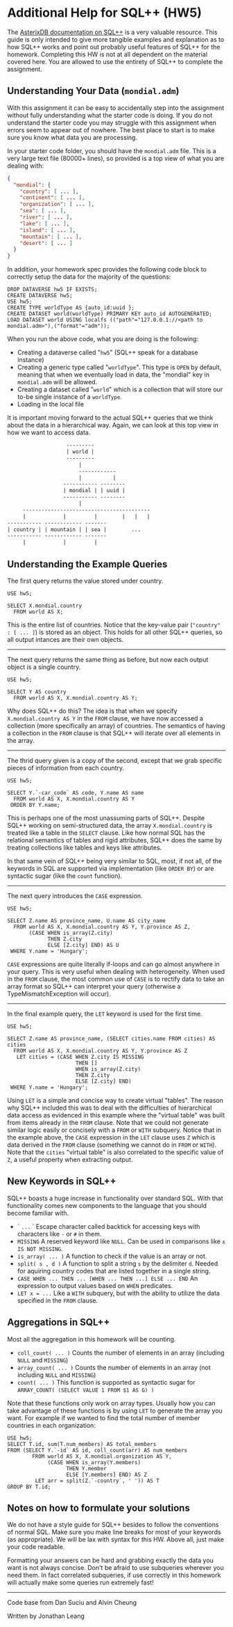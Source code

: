 # Additional Help for SQL++ (HW5)

The [AsterixDB documentation on SQL++](https://asterixdb.apache.org/docs/0.9.3/sqlpp/manual.html) is a very valuable resource. This guide is only intended to give more tangible examples and explanation as to how SQL++ works and point out probably useful features of SQL++ for the homework. Completing this HW is not at all dependent on the material covered here. You are allowed to use the entirety of SQL++ to complete the assignment.

## Understanding Your Data (`mondial.adm`)

With this assignment it can be easy to accidentally step into the assignment without fully understanding what the starter code is doing. If you do not understand the starter code you may struggle with this assignment when errors seem to appear out of nowhere. The best place to start is to make sure you know what data you are processing.

In your starter code folder, you should have the `mondial.adm` file. This is a very large text file (80000+ lines), so provided is a top view of what you are dealing with:

```json
{
  "mondial": {
    "country": [ ... ],
    "continent": [ ... ],
    "organization": [ ... ],
    "sea": [ ... ],
    "river": [ ... ],
    "lake": [ ... ],
    "island": [ ... ],
    "mountain": [ ... ],
    "desert": [ ... ]
  }
}
```

In addition, your homework spec provides the following code block to correctly setup the data for the majority of the questions:

```sqlp
DROP DATAVERSE hw5 IF EXISTS;
CREATE DATAVERSE hw5;
USE hw5;
CREATE TYPE worldType AS {auto_id:uuid };
CREATE DATASET world(worldType) PRIMARY KEY auto_id AUTOGENERATED;
LOAD DATASET world USING localfs (("path"="127.0.0.1://<path to mondial.adm>"),("format"="adm"));
```

When you run the above code, what you are doing is the following:

* Creating a dataverse called "`hw5`" (SQL++ speak for a database instance)
* Creating a generic type called "`worldType`". This type is `OPEN` by default, meaning that when we eventually load in data, the "mondial" key in `mondial.adm` will be allowed.
* Creating a dataset called "`world`" which is a collection that will store our to-be single instance of a `worldType`.
* Loading in the local file

It is important moving forward to the actual SQL++ queries that we think about the data in a hierarchical way. Again, we can look at this top view in how we want to access data.

```txt
                   ---------
                   | world |
                   ---------
                       |
                       ------------
                       |          |
                  ----------- --------
                  | mondial | | uuid |
                  ----------- --------
                       |
     -----------------------------------------
     |            |         |        |   |   |
----------- ------------ -------
| country | | mountain | | sea |        ...
----------- ------------ -------
     |            |         |
```

## Understanding the Example Queries

The first query returns the value stored under country.

```sqlp
USE hw5;

SELECT X.mondial.country
  FROM world AS X;
```

This is the entire list of countries. Notice that the key-value pair (`"country" : [ ... ]`) is stored as an object. This holds for all other SQL++ queries, so all output intances are their own objects.

---

The next query returns the same thing as before, but now each output object is a single country.

```sqlp
USE hw5;

SELECT Y AS country
  FROM world AS X, X.mondial.country AS Y;
```

Why does SQL++ do this? The idea is that when we specify `X.mondial.country AS Y` in the `FROM` clause, we have now accessed a collection (more specifically an array) of countries. The semantics of having a collection in the `FROM` clause is that SQL++ will iterate over all elements in the array.

---

The thrid query given is a copy of the second, except that we grab specific pieces of information from each country.

```sqlp
USE hw5;

SELECT Y.`-car_code` AS code, Y.name AS name
  FROM world AS X, X.mondial.country AS Y
 ORDER BY Y.name;
```

This is perhaps one of the most unassuming parts of SQL++. Despite SQL++ working on semi-structured data, the array `X.mondial.country` is treated like a table in the `SELECT` clause. Like how normal SQL has the relational semantics of tables and rigid attributes, SQL++ does the same by treating collections like tables and keys like attributes.

In that same vein of SQL++ being very similar to SQL, most, if not all, of the keywords in SQL are supported via implementation (like `ORDER BY`) or are syntactic sugar (like the `count` function).

---

The next query introduces the `CASE` expression.

```sqlp
USE hw5;

SELECT Z.name AS province_name, U.name AS city_name
  FROM world AS X, X.mondial.country AS Y, Y.province AS Z,
       (CASE WHEN is_array(Z.city)
             THEN Z.city
             ELSE [Z.city] END) AS U
 WHERE Y.name = 'Hungary';
```

`CASE` expressions are quite literally if-loops and can go almost anywhere in your query. This is very useful when dealing with heterogeneity. When used in the `FROM` clause, the most common use of `CASE` is to rectify data to take an array format so SQL++ can interpret your query (otherwise a TypeMismatchException will occur).

---

In the final example query, the `LET` keyword is used for the first time.

```sqlp
USE hw5;

SELECT Z.name AS province_name, (SELECT cities.name FROM cities) AS cities
  FROM world AS X, X.mondial.country AS Y, Y.province AS Z
   LET cities = (CASE WHEN Z.city IS MISSING
                      THEN []
                      WHEN is_array(Z.city)
                      THEN Z.city
                      ELSE [Z.city] END)
 WHERE Y.name = 'Hungary';
```

Using `LET` is a simple and concise way to create virtual "tables". The reason why SQL++ included this was to deal with the difficulties of hierarchical data access as evidenced in this example where the "virtual table" was built from items already in the `FROM` clause. Note that we could not generate similar logic easily or concisely with a `FROM` or `WITH` subquery. Notice that in the example above, the `CASE` expression in the `LET` clause uses `Z` which is data derived in the `FROM` clause (something we cannot do in `FROM` or `WITH`). Note that the `cities` "virtual table" is also correlated to the specific value of `Z`, a useful property when extracting output.

## New Keywords in SQL++

SQL++ boasts a huge increase in functionality over standard SQL. With that functionality comes new components to the language that you should become familiar with.

* \` `...` \` Escape character called backtick for accessing keys with characters like `-` or `#` in them.
* `MISSING` A reserved keyword like `NULL`. Can be used in comparisons like `x IS NOT MISSING`.
* `is_array( ... )` A function to check if the value is an array or not.
* `split( s , d )` A function to split a string `s` by the delimiter `d`. Needed for aquiring country codes that are listed together in a single string.
* `CASE WHEN ... THEN ... [WHEN ... THEN ...] ELSE ... END` An expression to output values based on `WHEN` predicates.
* `LET x = ...` Like a `WITH` subquery, but with the ability to utilize the data specified in the `FROM` clause.

## Aggregations in SQL++

Most all the aggregation in this homework will be counting. 

* `coll_count( ... )` Counts the number of elements in an array (including `NULL` and `MISSING`)
* `array_count( ... )` Counts the number of elements in an array (not including `NULL` and `MISSING`)
* `count( ... )` This function is supported as syntactic sugar for `ARRAY_COUNT( (SELECT VALUE 1 FROM $1 AS G) )`

Note that these functions only work on array types. Usually how you can take advantage of these functions is by using `LET` to generate the array you want. For example if we wanted to find the total number of member countries in each organization:

```sqlp
USE hw5;
SELECT T.id, sum(T.num_members) AS total_members
FROM (SELECT Y.`-id` AS id, coll_count(arr) AS num_members
        FROM world AS X, X.mondial.organization AS Y,
             (CASE WHEN is_array(Y.members)
                   THEN Y.member
                   ELSE [Y.members] END) AS Z
         LET arr = split(Z.`-country`, ' ')) AS T
GROUP BY T.id;
```

## Notes on how to formulate your solutions

We do not have a style guide for SQL++ besides to follow the conventions of normal SQL. Make sure you make line breaks for most of your keywords (as appropriate). We will be lax with syntax for this HW. Above all, just make your code readable.

Formatting your answers can be hard and grabbing exactly the data you want is not always concise. Don't be afraid to use subqueries wherever you need them. In fact correlated subqueries, if use correctly in this homework will actually make some queries run extremely fast!

---

Code base from Dan Suciu and Alvin Cheung

Written by Jonathan Leang